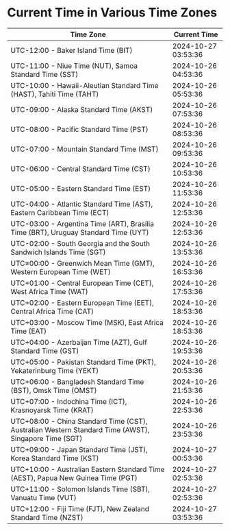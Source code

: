 # Current Time in Various Time Zones

| Time Zone | Current Time |
|-----------|--------------|
| UTC-12:00 - Baker Island Time (BIT) | 2024-10-27 03:53:36 |
| UTC-11:00 - Niue Time (NUT), Samoa Standard Time (SST) | 2024-10-26 04:53:36 |
| UTC-10:00 - Hawaii-Aleutian Standard Time (HAST), Tahiti Time (TAHT) | 2024-10-26 05:53:36 |
| UTC-09:00 - Alaska Standard Time (AKST) | 2024-10-26 07:53:36 |
| UTC-08:00 - Pacific Standard Time (PST) | 2024-10-26 08:53:36 |
| UTC-07:00 - Mountain Standard Time (MST) | 2024-10-26 09:53:36 |
| UTC-06:00 - Central Standard Time (CST) | 2024-10-26 10:53:36 |
| UTC-05:00 - Eastern Standard Time (EST) | 2024-10-26 11:53:36 |
| UTC-04:00 - Atlantic Standard Time (AST), Eastern Caribbean Time (ECT) | 2024-10-26 12:53:36 |
| UTC-03:00 - Argentina Time (ART), Brasília Time (BRT), Uruguay Standard Time (UYT) | 2024-10-26 12:53:36 |
| UTC-02:00 - South Georgia and the South Sandwich Islands Time (SGT) | 2024-10-26 13:53:36 |
| UTC±00:00 - Greenwich Mean Time (GMT), Western European Time (WET) | 2024-10-26 16:53:36 |
| UTC+01:00 - Central European Time (CET), West Africa Time (WAT) | 2024-10-26 17:53:36 |
| UTC+02:00 - Eastern European Time (EET), Central Africa Time (CAT) | 2024-10-26 18:53:36 |
| UTC+03:00 - Moscow Time (MSK), East Africa Time (EAT) | 2024-10-26 18:53:36 |
| UTC+04:00 - Azerbaijan Time (AZT), Gulf Standard Time (GST) | 2024-10-26 19:53:36 |
| UTC+05:00 - Pakistan Standard Time (PKT), Yekaterinburg Time (YEKT) | 2024-10-26 20:53:36 |
| UTC+06:00 - Bangladesh Standard Time (BST), Omsk Time (OMST) | 2024-10-26 21:53:36 |
| UTC+07:00 - Indochina Time (ICT), Krasnoyarsk Time (KRAT) | 2024-10-26 22:53:36 |
| UTC+08:00 - China Standard Time (CST), Australian Western Standard Time (AWST), Singapore Time (SGT) | 2024-10-26 23:53:36 |
| UTC+09:00 - Japan Standard Time (JST), Korea Standard Time (KST) | 2024-10-27 00:53:36 |
| UTC+10:00 - Australian Eastern Standard Time (AEST), Papua New Guinea Time (PGT) | 2024-10-27 02:53:36 |
| UTC+11:00 - Solomon Islands Time (SBT), Vanuatu Time (VUT) | 2024-10-27 02:53:36 |
| UTC+12:00 - Fiji Time (FJT), New Zealand Standard Time (NZST) | 2024-10-27 03:53:36 |
